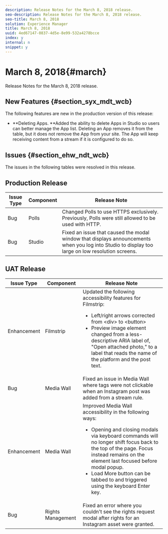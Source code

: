```yaml
---
description: Release Notes for the March 8, 2018 release.
seo-description: Release Notes for the March 8, 2018 release.
seo-title: March 8, 2018
solution: Experience Manager
title: March 8, 2018
uuid: 4ed67147-0837-4d5e-8e99-532a4278bcce
index: y
internal: n
snippet: y
---
```


# March 8, 2018{#march}

Release Notes for the March 8, 2018 release.

## New Features {#section_syx_mdt_wcb}

The following features are new in the production version of this release:

* **Deleting Apps. **Added the ability to delete Apps in Studio so users can better manage the App list. Deleting an App removes it from the table, but it does not remove the App from your site. The App will keep receiving content from a stream if it is configured to do so.

## Issues {#section_ehw_ndt_wcb}

The issues in the following tables were resolved in this release.

## Production Release

|  **Issue Type** | **Component** | **Release Note** |
|---|---|---|
|  Bug | Polls | Changed Polls to use HTTPS exclusively. Previously, Polls were still allowed to be used with HTTP.  |
|  Bug | Studio | Fixed an issue that caused the modal window that displays announcements when you log into Studio to display too large on low resolution screens. |

## UAT Release

|Issue Type|Component|Release Note|
|--- |--- |--- |
|Enhancement|Filmstrip|Updated the following accessibility features for Filmstrip: <br><ul><li>Left/right arrows corrected from &lt;div&gt; to &lt;button&gt; </li><li>Preview image element changed from a less-descriptive ARIA label of, "Open attached photo," to a label that reads the name of the platform and the post text.</li></ul>|
|Bug|Media Wall|Fixed an issue in Media Wall where tags were not clickable when an Instagram post was added from a stream rule.|
|Enhancement|Media Wall|Improved Media Wall accessibility in the following ways: <br><ul><li>Opening and closing modals via keyboard commands will no longer shift focus back to the top of the page. Focus instead remains on the element last focused before modal popup.</li><li>Load More button can be tabbed to and triggered using the keyboard Enter key.</li></ul>|
|Bug|Rights Management|Fixed an error where you couldn't see the rights request modal after rights for an Instagram asset were granted.|

